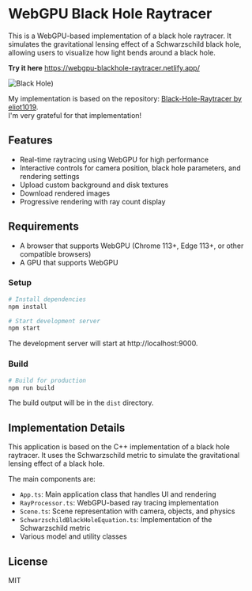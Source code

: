 # WebGPU Black Hole Raytracer


This is a WebGPU-based implementation of a black hole raytracer. It simulates the gravitational lensing effect of a Schwarzschild black hole, allowing users to visualize how light bends around a black hole.

**Try it here**
https://webgpu-blackhole-raytracer.netlify.app/

![Black Hole](https://raw.githubusercontent.com/yukarinoki/webgpu-blackhole/refs/heads/main/samples/blackhole.png))

My implementation is based on the repository: [Black-Hole-Raytracer by eliot1019](https://github.com/eliot1019/Black-Hole-Raytracer).  
I'm very grateful for that implementation!


## Features
- Real-time raytracing using WebGPU for high performance
- Interactive controls for camera position, black hole parameters, and rendering settings
- Upload custom background and disk textures
- Download rendered images
- Progressive rendering with ray count display

## Requirements

- A browser that supports WebGPU (Chrome 113+, Edge 113+, or other compatible browsers)
- A GPU that supports WebGPU

### Setup

```bash
# Install dependencies
npm install

# Start development server
npm start
```

The development server will start at http://localhost:9000.

### Build

```bash
# Build for production
npm run build
```

The build output will be in the `dist` directory.

## Implementation Details

This application is based on the C++ implementation of a black hole raytracer. It uses the Schwarzschild metric to simulate the gravitational lensing effect of a black hole.

The main components are:

- `App.ts`: Main application class that handles UI and rendering
- `RayProcessor.ts`: WebGPU-based ray tracing implementation
- `Scene.ts`: Scene representation with camera, objects, and physics
- `SchwarzschildBlackHoleEquation.ts`: Implementation of the Schwarzschild metric
- Various model and utility classes

## License

MIT
